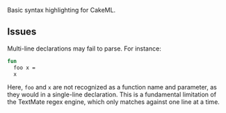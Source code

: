 Basic syntax highlighting for CakeML.

## Issues
Multi-line declarations may fail to parse. For instance:

```sml
fun 
  foo x = 
  x
```

Here, `foo` and `x` are not recognized as a function name and parameter, as they would in a single-line declaration. This is a fundamental limitation of the TextMate regex engine, which only matches against one line at a time.